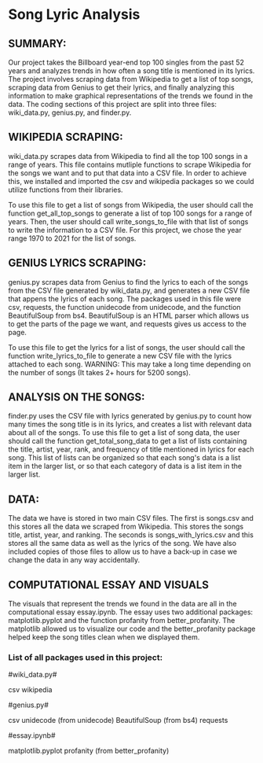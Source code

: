 # Song Lyric Analysis

## SUMMARY:

Our project takes the Billboard year-end top 100 singles from the past 52 years and analyzes trends in how often a song title is mentioned in its lyrics. The project involves scraping data from Wikipedia to get a list of top songs, scraping data from Genius to get their lyrics, and finally analyzing this information to make graphical representations of the trends we found in the data. The coding sections of this project are split into three files: wiki_data.py, genius.py, and finder.py.

## WIKIPEDIA SCRAPING:

wiki_data.py scrapes data from Wikipedia to find all the top 100 songs in a range of years. This file contains mutliple functions to scrape Wikipedia for the songs we want and to put that data into a CSV file. In order to achieve this, we installed and imported the csv and wikipedia packages so we could utilize functions from their libraries.

To use this file to get a list of songs from Wikipedia, the user should call the function get_all_top_songs to generate a list of top 100 songs for a range of years. Then, the user should call write_songs_to_file with that list of songs to write the information to a CSV file. For this project, we chose the year range 1970 to 2021 for the list of songs.

## GENIUS LYRICS SCRAPING:

genius.py scrapes data from Genius to find the lyrics to each of the songs from the CSV file generated by wiki_data.py, and generates a new CSV file that appens the lyrics of each song. The packages used in this file were csv, requests, the function unidecode from unidecode, and the function BeautifulSoup from bs4. BeautifulSoup is an HTML parser which allows us to get the parts of the page we want, and requests gives us access to the page. 

To use this file to get the lyrics for a list of songs, the user should call the function write_lyrics_to_file to generate a new CSV file with the lyrics attached to each song. WARNING: This may take a long time depending on the number of songs (It takes 2+ hours for 5200 songs).

## ANALYSIS ON THE SONGS:

finder.py uses the CSV file with lyrics generated by genius.py to count how many times the song title is in its lyrics, and creates a list with relevant data about all of the songs. To use this file to get a list of song data, the user should call the function get_total_song_data to get a list of lists containing the title, artist, year, rank, and frequency of title mentioned in lyrics for each song. This list of lists can be organized so that each song's data is a list item in the larger list, or so that each category of data is a list item in the larger list.

## DATA:

The data we have is stored in two main CSV files. The first is songs.csv and this stores all the data we scraped from Wikipedia. This stores the songs title, artist, year, and ranking. The seconds is songs_with_lyrics.csv and this stores all the same data as well as the lyrics of the song. We have also included copies of those files to allow us to have a back-up in case we change the data in any way accidentally. 

## COMPUTATIONAL ESSAY AND VISUALS

The visuals that represent the trends we found in the data are all in the computational essay essay.ipynb. The essay uses two additional packages: matplotlib.pyplot and the function profanity from better_profanity. The matplotlib allowed us to visualize our code and the better_profanity package helped keep the song titles clean when we displayed them.

### List of all packages used in this project:

#wiki_data.py#

csv
wikipedia

#genius.py#

csv
unidecode (from unidecode)
BeautifulSoup (from bs4)
requests

#essay.ipynb#

matplotlib.pyplot
profanity (from better_profanity)
